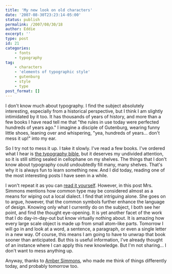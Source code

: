 ```yaml
---
title: 'My new look on old characters'
date: '2007-08-30T23:23:14-05:00'
status: publish
permalink: /2007/08/30/18
author: Eddie
excerpt: ''
type: post
id: 21
categories:
    - fonts
    - typography
tag:
    - characters
    - 'elements of typographic style'
    - gutenburg
    - style
    - type
post_format: []
---
```

I don't know much about typography. I find the subject absolutely interesting, especially from a historical perspective, but I think I am slightly intimidated by it too. It has thousands of years of history, and more than a few books I have read tell me that "the rules in use today were perfected hundreds of years ago." I imagine a disciple of Gutenburg, wearing funny little shoes, leaning over and whispering, "yea, hundreds of years... don't mess it up!" into my ear.

So I try not to mess it up. I take it slowly. I've read a few books. I've ordered what I hear is [the typography bible](http://en.wikipedia.org/wiki/The_Elements_of_Typographic_Style), but it deserves my undivided attention, so it is still sitting sealed in cellophane on my shelves. The things that I don't know about typography could undoubtedly fill many, many shelves. That's why it is always fun to learn something new. And I did today, reading one of the most interesting posts I have seen in a while.

I won't repeat it as you can [read it yourself](http://technicalpoet.com/2007/08/30/the-interaction-design-of-typography/). However, in this post Mrs. Simmons mentions how common type may be considered almost as a means for wiping out a local dialect. I find that intriguing alone. She goes on to argue, however, that the common symbols further enhance the language of design. Knowing only what I currently do on the subject, I both see her point, and find the thought eye-opening. It is yet another facet of the work that I do day-in-day-out but know virtually nothing about. It is amazing how every large scale object is made up from small atom-like parts. Tomorrow I will go in and look at a word, a sentence, a paragraph, or even a single letter in a new way. Of course, this means I am going to have to unwrap that book sooner than anticipated. But this is useful information, I've already thought of an instance where I can apply this new knowledge. But I'm not sharing... I don't want to mess anything up.

Anyway, thanks to [Amber Simmons](http://www.technicalpoet.com/about), who made me think of things differently today, and probably tomorrow too.